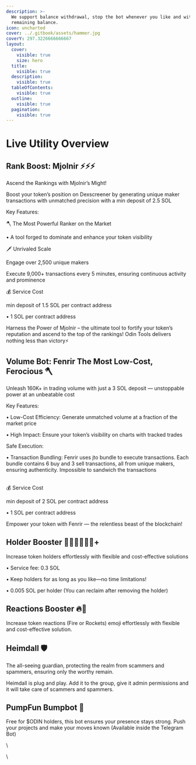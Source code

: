 ```yaml
---
description: >-
  We support balance withdrawal, stop the bot whenever you like and withdraw the
  remaining balance.
icon: uncharted
cover: ../.gitbook/assets/hammer.jpg
coverY: 297.3226666666667
layout:
  cover:
    visible: true
    size: hero
  title:
    visible: true
  description:
    visible: true
  tableOfContents:
    visible: true
  outline:
    visible: true
  pagination:
    visible: true
---
```


# Live Utility Overview

## Rank Boost: Mjolnir ⚡⚡⚡

Ascend the Rankings with Mjolnir’s Might!

Boost your token’s position on Dexscreener by generating unique maker transactions with unmatched precision with a min deposit of 2.5 SOL

Key Features:

🪓 The Most Powerful Ranker on the Market

• A tool forged to dominate and enhance your token visibility

🗡️ Unrivaled Scale

&#x20;Engage over 2,500 unique makers

&#x20;Execute 9,000+ transactions every 5 minutes, ensuring continuous activity and prominence

💰 Service Cost

min deposit of 1.5 SOL per contract address

&#x20;• 1 SOL per contract address

Harness the Power of Mjolnir – the ultimate tool to fortify your token’s reputation and ascend to the top of the rankings! Odin Tools delivers nothing less than victory⚡



## Volume Bot: Fenrir The Most Low-Cost, Ferocious 🪓

Unleash 160K+ in trading volume with just a 3 SOL deposit — unstoppable power at an unbeatable cost

Key Features:

• Low-Cost Efficiency: Generate unmatched volume at a fraction of the market price

• High Impact: Ensure your token’s visibility on charts with tracked trades

Safe Execution:&#x20;

• Transaction Bundling: Fenrir uses jto bundle to execute transactions. Each bundle contains 6 buy and 3 sell transactions, all from unique makers, ensuring authenticity. Impossible to sandwich the transactions

\
💰 Service Cost

min deposit of 2 SOL per contract address

&#x20;•  1 SOL per contract address

Empower your token with Fenrir — the relentless beast of the blockchain!

&#x20;&#x20;

## Holder Booster 🧍‍♂️🧍🧍🏿‍♀️+

Increase token holders effortlessly with flexible and cost-effective solutions

• Service fee: 0.3 SOL

• Keep holders for as long as you like—no time limitations!

• 0.005 SOL per holder (You can reclaim after removing the holder)



## Reactions Booster 🔥🚀

Increase token reactions (Fire or Rockets) emoji effortlessly with flexible and cost-effective solution.



## Heimdall 🛡️

The all-seeing guardian, protecting the realm from scammers and spammers, ensuring only the worthy remain.

Heimdall is plug and play. Add it to the group, give it admin permissions and it will take care of scammers and spammers.



## PumpFun Bumpbot 💊

Free for $ODIN holders, this bot ensures your presence stays strong. Push your projects and make your moves known (Available inside the Telegram Bot)

\






\





